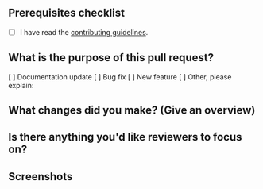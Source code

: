 ## Prerequisites checklist

- [ ] I have read the [contributing guidelines](https://github.com/gitcoin/code_fund_web/blob/master/CONTRIBUTING.md).

## What is the purpose of this pull request?

[ ] Documentation update
[ ] Bug fix
[ ] New feature
[ ] Other, please explain:

## What changes did you make? (Give an overview)

<!-- Please include a summary of the change and which issue is fixed if applicable. -->

<!-- Fixes #(issue) -->

## Is there anything you'd like reviewers to focus on?

<!-- Did you have questions or trouble somewhere? You can remove this section if not applicable. -->

## Screenshots

<!-- If these are changes to the UI, please include screenshots. You can remove this section if not applicable. -->
